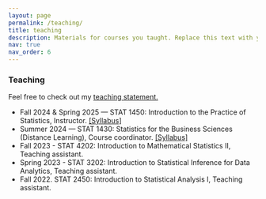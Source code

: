 ```yaml
---
layout: page
permalink: /teaching/
title: teaching
description: Materials for courses you taught. Replace this text with your description.
nav: true
nav_order: 6
---
```


<!-- Teaching Section -->
<div class="section">
  <h3 class="section-title">Teaching</h3>

  <p>
  Feel free to check out my 
    <a href="{{ '/assets/pdf/teaching_statement_Fangyi_Wang.pdf' | relative_url }}" target="_blank" rel="noopener">
      teaching statement.
    </a>
  </p>

  <ul>
    <li>
      Fall 2024 & Spring 2025 — STAT 1450: Introduction to the Practice of Statistics, Instructor.
      <a href="https://stat.osu.edu/sites/default/files/2025-01/Spring%202025%20Statistics%201450.01%20syllabus%20for%20instructor%20Wang.pdf" target="_blank" rel="noopener">[Syllabus]</a>
    </li>
    <li>
      Summer 2024 — STAT 1430: Statistics for the Business Sciences (Distance Learning), Course coordinator.
      <a href="https://stat.osu.edu/sites/default/files/2024-09/Summer%202024%20STAT%201430.02%20syllabus%20for%20distance%20learning.pdf" target="_blank" rel="noopener">[Syllabus]</a>
    </li>
    <li>
      Fall 2023 - STAT 4202: Introduction to Mathematical Statistics II, Teaching assistant.
    </li>
    <li>
      Spring 2023 - STAT 3202: Introduction to Statistical Inference for Data Analytics, Teaching assistant.
    </li>
    <li>
      Fall 2022. STAT 2450: Introduction to Statistical Analysis I, Teaching assistant.
    </li>
  </ul>
</div>
